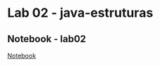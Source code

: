 # Lab 02 - java-estruturas


## Notebook - lab02

[Notebook](https://github.com/GustavoMolino59/Gustavo-Molino/blob/50b7804b30de3a2682fe90f8994655f4961295c6/lab02/notebook/lab02-java-estruturas-ra247144.ipynb)

